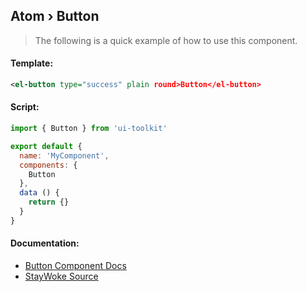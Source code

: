 Atom › Button
---

> The following is a quick example of how to use this component.


#### Template:

```xml
<el-button type="success" plain round>Button</el-button>
```


#### Script:
```js
import { Button } from 'ui-toolkit'

export default {
  name: 'MyComponent',
  components: {
    Button
  },
  data () {
    return {}
  }
}
```


#### Documentation:

* [Button Component Docs](https://element.eleme.io/#/en-US/component/button)
* [StayWoke Source](https://github.com/staywoke/ui-toolkit/tree/master/src/components/atoms/button)
